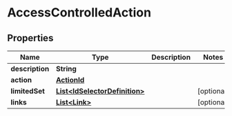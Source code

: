 

# AccessControlledAction


## Properties

Name | Type | Description | Notes
------------ | ------------- | ------------- | -------------
**description** | **String** |  | 
**action** | [**ActionId**](ActionId.md) |  | 
**limitedSet** | [**List&lt;IdSelectorDefinition&gt;**](IdSelectorDefinition.md) |  |  [optional]
**links** | [**List&lt;Link&gt;**](Link.md) |  |  [optional]



